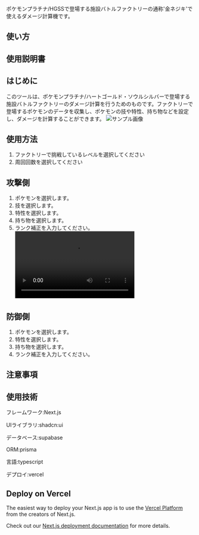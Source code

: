 ポケモンプラチナ/HGSSで登場する施設バトルファクトリーの通称'金ネジキ'で使えるダメージ計算機です。

## 使い方

## 使用説明書

## はじめに

このツールは、ポケモンプラチナ/ハートゴールド・ソウルシルバーで登場する施設バトルファクトリーのダメージ計算を行うためのものです。ファクトリーで登場するポケモンのデータを収集し、ポケモンの技や特性、持ち物などを設定し、ダメージを計算することができます。
![サンプル画像](/images/nejiki_image.png)

## 使用方法

1. ファクトリーで挑戦しているレベルを選択してください
2. 周回回数を選択してください

## 攻撃側

1. ポケモンを選択します。
2. 技を選択します。
3. 特性を選択します。
4. 持ち物を選択します。
5. ランク補正を入力してください。
   <video src="/videos/screen-20250419-004123.mp4" controls width="320" height="180"></video>

## 防御側

1. ポケモンを選択します。
2. 特性を選択します。
3. 持ち物を選択します。
4. ランク補正を入力してください。

## 注意事項

## 使用技術

フレームワーク:Next.js

UIライブラリ:shadcn:ui

データベース:supabase

ORM:prisma

言語:typescript

デプロイ:vercel

## Deploy on Vercel

The easiest way to deploy your Next.js app is to use the [Vercel Platform](https://vercel.com/new?utm_medium=default-template&filter=next.js&utm_source=create-next-app&utm_campaign=create-next-app-readme) from the creators of Next.js.

Check out our [Next.js deployment documentation](https://nextjs.org/docs/pages/building-your-application/deploying) for more details.
